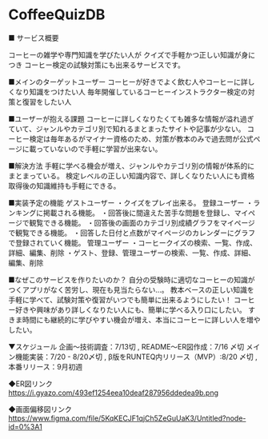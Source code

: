 # CoffeeQuizDB

■ サービス概要

コーヒーの雑学や専門知識を学びたい人が
クイズで手軽かつ正しい知識が身につき
コーヒー検定の試験対策にも出来るサービスです。

■メインのターゲットユーザー
コーヒーが好きでよく飲む人やコーヒーに詳しくなり知識をつけたい人
毎年開催しているコーヒーインストラクター検定の対策と復習をしたい人

■ユーザーが抱える課題
コーヒーに詳しくなりたくても雑多な情報が溢れ過ぎていて、ジャンルやカテゴリ別で知れるまとまったサイトや記事が少ない。
コーヒー検定は毎年あるがマイナー資格のため、対策が教本のみで過去問が公式ページに載っていないので手軽に学習が出来ない。

■解決方法
手軽に学べる機会が増え、ジャンルやカテゴリ別の情報が体系的にまとまっている。
検定レベルの正しい知識内容で、詳しくなりたい人にも資格取得後の知識維持も手軽にできる。

■実装予定の機能
ゲストユーザー
・クイズをプレイ出来る。
登録ユーザー
・ランキングに掲載される機能。
・回答後に間違えた苦手な問題を登録し、マイページで観覧できる機能。
・回答後の画面のカテゴリ別成績グラフをマイページで観覧できる機能。
・回答した日付と点数がマイページのカレンダーにグラフで登録されていく機能。
管理ユーザー
・コーヒークイズの検索、一覧、作成、詳細、編集、削除
・ゲスト、登録、管理ユーザーの検索、一覧、作成、詳細、編集、削除

■なぜこのサービスを作りたいのか？
自分の受験時に適切なコーヒーの知識がつくアプリがなく苦労し、現在も見当たらない…。
教本ベースの正しい知識を手軽に学べて、試験対策や復習がいつでも簡単に出来るようにしたい！
コーヒー好きや興味があり詳しくなりたい人にも、簡単に学べる入り口にしたい。
すきま時間にも継続的に学びやすい機会が増え、本当にコーヒーに詳しい人を増やしたい。

▼スケジュール
企画〜技術調査：7/13切 , README〜ER図作成：7/16 〆切
メイン機能実装：7/20 - 8/20〆切 , β版をRUNTEQ内リリース（MVP）:8/20 〆切 , 本番リリース：9月初週

◆ER図リンク
https://i.gyazo.com/493ef1254eea10deaf287956ddedea9b.png

◆画面偏移図リンク
https://www.figma.com/file/5KqKECJF1qjCh5ZeGuUaK3/Untitled?node-id=0%3A1
